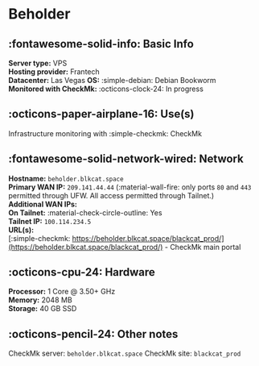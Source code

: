 # Beholder
## :fontawesome-solid-info: Basic Info
**Server type:** VPS  
**Hosting provider:** Frantech  
**Datacenter:**  Las Vegas
**OS:** :simple-debian: Debian Bookworm  
**Monitored with CheckMk:** :octicons-clock-24: In progress

## :octicons-paper-airplane-16: Use(s)
Infrastructure monitoring with :simple-checkmk: CheckMk

## :fontawesome-solid-network-wired: Network
**Hostname:** `beholder.blkcat.space`  
**Primary WAN IP:** `209.141.44.44` (:material-wall-fire: only ports `80` and `443` permitted through UFW. All access permitted through Tailnet.)  
**Additional WAN IPs:**   
**On Tailnet:** :material-check-circle-outline: Yes  
**Tailnet IP:** `100.114.234.5`  
**URL(s):**  
[:simple-checkmk: https://beholder.blkcat.space/blackcat_prod/](https://beholder.blkcat.space/blackcat_prod/) - CheckMk main portal

## :octicons-cpu-24: Hardware
**Processor:** 1 Core @ 3.50+ GHz  
**Memory:** 2048 MB  
**Storage:** 40 GB SSD  

## :octicons-pencil-24: Other notes
CheckMk server: `beholder.blkcat.space`
CheckMk site: `blackcat_prod`